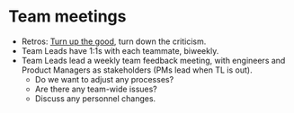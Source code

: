 # Team meetings

- Retros: [Turn up the good](turn-up-the-good.md), turn down the criticism.
- Team Leads have 1:1s with each teammate, biweekly.
- Team Leads lead a weekly team feedback meeting, with engineers and Product Managers as stakeholders (PMs lead when TL is out).
	- Do we want to adjust any processes?
	- Are there any team-wide issues?
	- Discuss any personnel changes.

<!--stackedit_data:
eyJoaXN0b3J5IjpbLTE5NzY0MzkxODhdfQ==
-->